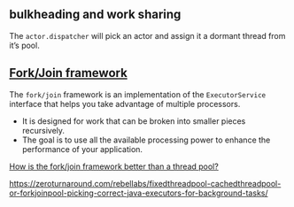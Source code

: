 
bulkheading and work sharing
----------------------------

The `actor.dispatcher` will pick an actor and assign it a dormant thread from it’s pool.

[Fork/Join framework](https://docs.oracle.com/javase/tutorial/essential/concurrency/forkjoin.html)
--------------------

The `fork/join` framework is an implementation of the `ExecutorService` interface that helps you
take advantage of multiple processors. 

- It is designed for work that can be broken into smaller pieces recursively. 
- The goal is to use all the available processing power to 
enhance the performance of your application.

[How is the fork/join framework better than a thread pool?](https://stackoverflow.com/a/7928815/432903)

https://zeroturnaround.com/rebellabs/fixedthreadpool-cachedthreadpool-or-forkjoinpool-picking-correct-java-executors-for-background-tasks/
